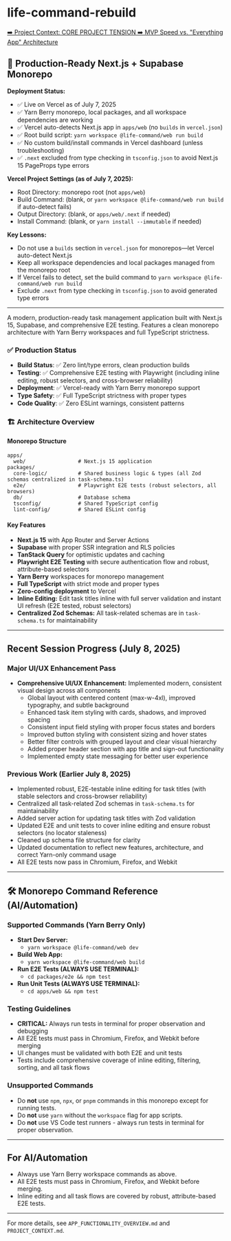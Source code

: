 # life-command-rebuild

[➡️ Project Context: CORE PROJECT TENSION ➡️ MVP Speed vs. "Everything App" Architecture](./PROJECT_CONTEXT.md)

## 🚀 Production-Ready Next.js + Supabase Monorepo

**Deployment Status:**
- ✅ Live on Vercel as of July 7, 2025
- ✅ Yarn Berry monorepo, local packages, and all workspace dependencies are working
- ✅ Vercel auto-detects Next.js app in `apps/web` (no `builds` in `vercel.json`)
- ✅ Root build script: `yarn workspace @life-command/web run build`
- ✅ No custom build/install commands in Vercel dashboard (unless troubleshooting)
- ✅ `.next` excluded from type checking in `tsconfig.json` to avoid Next.js 15 PageProps type errors

**Vercel Project Settings (as of July 7, 2025):**
- Root Directory: monorepo root (not `apps/web`)
- Build Command: (blank, or `yarn workspace @life-command/web run build` if auto-detect fails)
- Output Directory: (blank, or `apps/web/.next` if needed)
- Install Command: (blank, or `yarn install --immutable` if needed)

**Key Lessons:**
- Do not use a `builds` section in `vercel.json` for monorepos—let Vercel auto-detect Next.js
- Keep all workspace dependencies and local packages managed from the monorepo root
- If Vercel fails to detect, set the build command to `yarn workspace @life-command/web run build`
- Exclude `.next` from type checking in `tsconfig.json` to avoid generated type errors

---

A modern, production-ready task management application built with Next.js 15, Supabase, and comprehensive E2E testing. Features a clean monorepo architecture with Yarn Berry workspaces and full TypeScript strictness.

### ✅ Production Status
- **Build Status**: ✅ Zero lint/type errors, clean production builds
- **Testing**: ✅ Comprehensive E2E testing with Playwright (including inline editing, robust selectors, and cross-browser reliability)
- **Deployment**: ✅ Vercel-ready with Yarn Berry monorepo support
- **Type Safety**: ✅ Full TypeScript strictness with proper types
- **Code Quality**: ✅ Zero ESLint warnings, consistent patterns

### 🏗️ Architecture Overview

#### Monorepo Structure
```
apps/
  web/                 # Next.js 15 application
packages/
  core-logic/          # Shared business logic & types (all Zod schemas centralized in task-schema.ts)
  e2e/                 # Playwright E2E tests (robust selectors, all browsers)
  db/                  # Database schema
  tsconfig/            # Shared TypeScript config
  lint-config/         # Shared ESLint config
```

#### Key Features
- **Next.js 15** with App Router and Server Actions
- **Supabase** with proper SSR integration and RLS policies
- **TanStack Query** for optimistic updates and caching
- **Playwright E2E Testing** with secure authentication flow and robust, attribute-based selectors
- **Yarn Berry** workspaces for monorepo management
- **Full TypeScript** with strict mode and proper types
- **Zero-config deployment** to Vercel
- **Inline Editing:** Edit task titles inline with full server validation and instant UI refresh (E2E tested, robust selectors)
- **Centralized Zod Schemas:** All task-related schemas are in `task-schema.ts` for maintainability

---

## Recent Session Progress (July 8, 2025)
### Major UI/UX Enhancement Pass
- **Comprehensive UI/UX Enhancement:** Implemented modern, consistent visual design across all components
  - Global layout with centered content (max-w-4xl), improved typography, and subtle background
  - Enhanced task item styling with cards, shadows, and improved spacing
  - Consistent input field styling with proper focus states and borders
  - Improved button styling with consistent sizing and hover states
  - Better filter controls with grouped layout and clear visual hierarchy
  - Added proper header section with app title and sign-out functionality
  - Implemented empty state messaging for better user experience

### Previous Work (Earlier July 8, 2025)
- Implemented robust, E2E-testable inline editing for task titles (with stable selectors and cross-browser reliability)
- Centralized all task-related Zod schemas in `task-schema.ts` for maintainability
- Added server action for updating task titles with Zod validation
- Updated E2E and unit tests to cover inline editing and ensure robust selectors (no locator staleness)
- Cleaned up schema file structure for clarity
- Updated documentation to reflect new features, architecture, and correct Yarn-only command usage
- All E2E tests now pass in Chromium, Firefox, and Webkit

---

## 🛠️ Monorepo Command Reference (AI/Automation)

### Supported Commands (Yarn Berry Only)
- **Start Dev Server:**
  - `yarn workspace @life-command/web dev`
- **Build Web App:**
  - `yarn workspace @life-command/web build`
- **Run E2E Tests (ALWAYS USE TERMINAL):**
  - `cd packages/e2e && npm test`
- **Run Unit Tests (ALWAYS USE TERMINAL):**
  - `cd apps/web && npm test`

### Testing Guidelines
- **CRITICAL:** Always run tests in terminal for proper observation and debugging
- All E2E tests must pass in Chromium, Firefox, and Webkit before merging
- UI changes must be validated with both E2E and unit tests
- Tests include comprehensive coverage of inline editing, filtering, sorting, and all task flows

### Unsupported Commands
- Do **not** use `npm`, `npx`, or `pnpm` commands in this monorepo except for running tests.
- Do **not** use `yarn` without the `workspace` flag for app scripts.
- Do **not** use VS Code test runners - always run tests in terminal for proper observation.

---

## For AI/Automation
- Always use Yarn Berry workspace commands as above.
- All E2E tests must pass in Chromium, Firefox, and Webkit before merging.
- Inline editing and all task flows are covered by robust, attribute-based E2E tests.

---

For more details, see `APP_FUNCTIONALITY_OVERVIEW.md` and `PROJECT_CONTEXT.md`.
